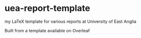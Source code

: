 # uea-report-template
my LaTeX template for various reports at University of East Anglia

Built from a template available on Overleaf
